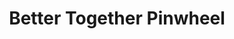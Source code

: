---
templateKey: redirect
title: Better Together Pinwheel
path: /BTPinwheel
redirect_url: "https://inthistogetherevents.s3-us-west-1.amazonaws.com/pinwheel-instructions.pdf"
seo:
  browserTitle: Better Together Pinwheel | In This Together Events
  description: Better Together Pinwheel
  title: Better Together Pinwheel | In This Together Events
---